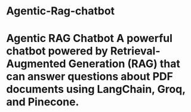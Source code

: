 # Agentic-Rag-chatbot
# Agentic RAG Chatbot  A powerful chatbot powered by Retrieval-Augmented Generation (RAG) that can answer questions about PDF documents using LangChain, Groq, and Pinecone.
